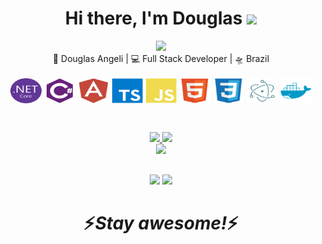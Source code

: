 <div align="center">
   <h1>Hi there, I'm Douglas <img src="https://media.giphy.com/media/hvRJCLFzcasrR4ia7z/giphy.gif" width="25px"> </h1>     
   <img src="https://pronoun.cyou/x/y?subject=He&object=Him&height=20"> 
</div>
<div align="center">
🙎 Douglas Angeli | 💻 Full Stack Developer | 🛸 Brazil
</div>


<div align="center" style="display: inline_block">
  <br>
  <img align="center" height="40" width="50" src="https://raw.githubusercontent.com/devicons/devicon/master/icons/dotnetcore/dotnetcore-original.svg">
  <img align="center" height="40" width="50" src="https://raw.githubusercontent.com/devicons/devicon/master/icons/csharp/csharp-plain.svg">
  <img align="center" height="40" width="50" src="https://raw.githubusercontent.com/devicons/devicon/master/icons/angularjs/angularjs-plain.svg">
  <img align="center" height="40" width="50" src="https://raw.githubusercontent.com/devicons/devicon/master/icons/typescript/typescript-plain.svg">
  <img align="center" height="40" width="50" src="https://raw.githubusercontent.com/devicons/devicon/master/icons/javascript/javascript-plain.svg">
  <img align="center" height="40" width="50" src="https://raw.githubusercontent.com/devicons/devicon/master/icons/html5/html5-original.svg">
  <img align="center" height="40" width="50" src="https://raw.githubusercontent.com/devicons/devicon/master/icons/css3/css3-original.svg">
  <img align="center" height="40" width="50" src="https://raw.githubusercontent.com/devicons/devicon/master/icons/electron/electron-original.svg">
  <img align="center" height="40" width="50" src="https://raw.githubusercontent.com/devicons/devicon/master/icons/docker/docker-plain.svg">
</div>

<br>

## 
<div align="center">
  <a href="https://github.com/douglasangeli">
  <img height="180em" src="https://github-readme-stats.vercel.app/api/top-langs/?username=douglasangeli&layout=compact&langs_count=10&theme=react&hide_border=true"/>  
  <img height="180em" src="https://github-readme-stats.vercel.app/api?username=douglasangeli&show_icons=true&theme=react&include_all_commits=true&count_private=true&hide=stars&hide_border=true"/>  
</div>
  
<div align="center">
   <img src="https://github.com/douglasangeli/douglasangeli/blob/output/github-contribution-grid-snake.svg" />
</div>

##

<div align="center">
  <a href = "mailto:douglasangeli92@gmail.com"><img src="https://img.shields.io/badge/-Gmail-%23333?style=for-the-badge&logo=gmail&logoColor=white" target="_blank"></a>
  <a href="https://www.linkedin.com/in/douglasangeli" target="_blank"><img src="https://img.shields.io/badge/-LinkedIn-%230077B5?style=for-the-badge&logo=linkedin&logoColor=white" target="_blank"></a>  
</div>

<h1 align='center'>⚡️<i>Stay awesome!</i>⚡️</h1>
